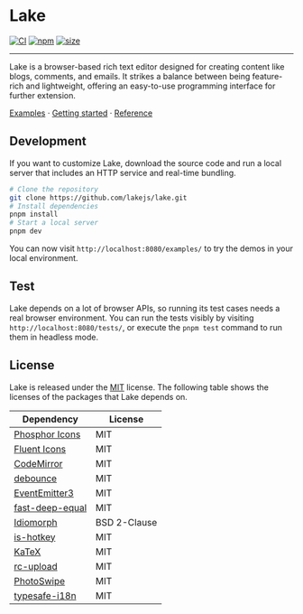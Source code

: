 # Lake

[![CI](https://github.com/lakejs/lake/actions/workflows/ci.yml/badge.svg)](https://github.com/lakejs/lake/actions)
[![npm](https://img.shields.io/npm/v/lakelib)](https://npmjs.org/package/lakelib)
[![size](https://badgen.net/bundlephobia/minzip/lakelib?style=flat-square)](https://bundlephobia.com/package/lakelib)

---

Lake is a browser-based rich text editor designed for creating content like blogs, comments, and emails. It strikes a balance between being feature-rich and lightweight, offering an easy-to-use programming interface for further extension.

[Examples](https://lakejs.org/examples/) · [Getting started](https://lakejs.org/guide/) · [Reference](https://lakejs.org/reference/)

## Development

If you want to customize Lake, download the source code and run a local server that includes an HTTP service and real-time bundling.

``` bash
# Clone the repository
git clone https://github.com/lakejs/lake.git
# Install dependencies
pnpm install
# Start a local server
pnpm dev
```

You can now visit `http://localhost:8080/examples/` to try the demos in your local environment.

## Test

Lake depends on a lot of browser APIs, so running its test cases needs a real browser environment. You can run the tests visibly by visiting `http://localhost:8080/tests/`, or execute the `pnpm test` command to run them in headless mode.

## License

Lake is released under the [MIT](https://github.com/lakejs/lake/blob/main/LICENSE) license. The following table shows the licenses of the packages that Lake depends on.

| Dependency | License |
| -------------  | ------------- |
| [Phosphor Icons](https://phosphoricons.com/) | MIT |
| [Fluent Icons](https://fluenticons.co/) | MIT |
| [CodeMirror](https://codemirror.net/) | MIT |
| [debounce](https://github.com/sindresorhus/debounce) | MIT |
| [EventEmitter3](https://github.com/primus/eventemitter3) | MIT |
| [fast-deep-equal](https://github.com/epoberezkin/fast-deep-equal) | MIT |
| [Idiomorph](https://github.com/bigskysoftware/idiomorph) | BSD 2-Clause |
| [is-hotkey](https://github.com/ianstormtaylor/is-hotkey) | MIT |
| [KaTeX](https://katex.org/) | MIT |
| [rc-upload](https://github.com/react-component/upload) | MIT |
| [PhotoSwipe](https://photoswipe.com/) | MIT |
| [typesafe-i18n](https://github.com/ivanhofer/typesafe-i18n) | MIT |
